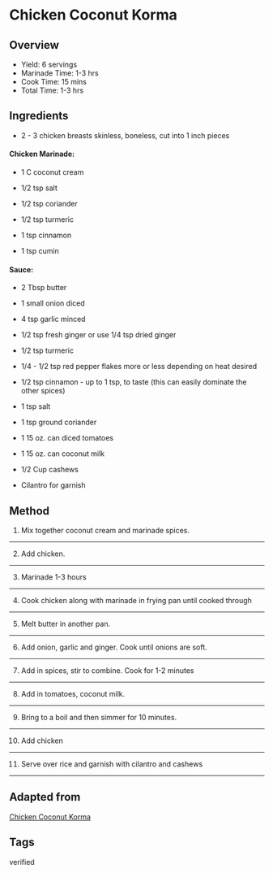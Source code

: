 # Chicken Coconut Korma

## Overview

- Yield: 6 servings
- Marinade Time: 1-3 hrs
- Cook Time: 15 mins
- Total Time: 1-3 hrs

## Ingredients

- 2 - 3 chicken breasts skinless, boneless, cut into 1 inch pieces

#### Chicken Marinade:

- 1 C coconut cream

- 1/2 tsp salt

- 1/2 tsp coriander

- 1/2 tsp turmeric

- 1 tsp cinnamon

- 1 tsp cumin

#### Sauce:

- 2 Tbsp butter

- 1 small onion diced

- 4 tsp garlic minced

- 1/2 tsp fresh ginger or use 1/4 tsp dried ginger

- 1/2 tsp turmeric

- 1/4 - 1/2 tsp red pepper flakes more or less depending on heat desired

- 1/2 tsp cinnamon - up to 1 tsp, to taste (this can easily dominate the other spices)

- 1 tsp salt

- 1 tsp ground coriander

- 1 15 oz. can diced tomatoes

- 1 15 oz. can coconut milk

- 1/2 Cup cashews

- Cilantro for garnish

## Method

1. Mix together coconut cream and marinade spices.
---

2. Add chicken.
---

3. Marinade 1-3 hours
---

4. Cook chicken along with marinade in frying pan until cooked through
---

5. Melt butter in another pan.
---

6. Add onion, garlic and ginger. Cook until onions are soft.
---

7. Add in spices, stir to combine. Cook for 1-2 minutes
---

8. Add in tomatoes, coconut milk.
---

9. Bring to a boil and then simmer for 10 minutes.
---

10. Add chicken
---

11. Serve over rice and garnish with cilantro and cashews
---

## Adapted from

[Chicken Coconut Korma](https://www.yourhomebasedmom.com/chicken-coconut-korma/)

## Tags
verified
